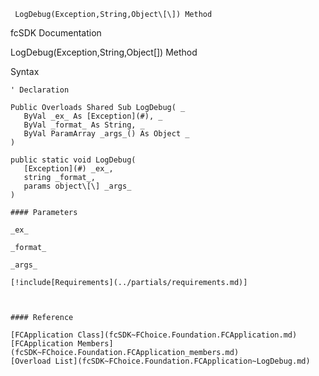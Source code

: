 ﻿     LogDebug(Exception,String,Object\[\]) Method                                                   

fcSDK Documentation

LogDebug(Exception,String,Object\[\]) Method

Syntax

```vbnet
' Declaration

Public Overloads Shared Sub LogDebug( _
   ByVal _ex_ As [Exception](#), _
   ByVal _format_ As String, _
   ByVal ParamArray _args_() As Object _
) 

public static void LogDebug( 
   [Exception](#) _ex_,
   string _format_,
   params object\[\] _args_
)

#### Parameters

_ex_

_format_

_args_

[!include[Requirements](../partials/requirements.md)]



#### Reference

[FCApplication Class](fcSDK~FChoice.Foundation.FCApplication.md)  
[FCApplication Members](fcSDK~FChoice.Foundation.FCApplication_members.md)  
[Overload List](fcSDK~FChoice.Foundation.FCApplication~LogDebug.md)